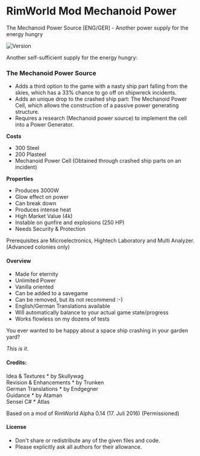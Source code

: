 # RimWorld Mod Mechanoid Power
The Mechanoid Power Source [ENG/GER] - Another power supply for the energy hungry

<img src="https://camo.githubusercontent.com/1e4f97e52db576a793e373a27c2de38c026bb3f1/68747470733a2f2f696d672e736869656c64732e696f2f62616467652f52696d776f726c642d312e302d677265656e2e737667" alt="Version" data-canonical-src="https://img.shields.io/badge/Rimworld-1.0-green.svg" style="max-width:100%;"></a>

Another self-sufficient supply for the energy hungry:

### The Mechanoid Power Source

 - Adds a third option to the game with a nasty ship part falling from the skies, which has a 33% chance to go off on shipwreck incidents.
 - Adds an unique drop to the crashed ship part: The Mechanoid Power Cell, which allows the construction of a passive power generating structure.
 - Requires a research (Mechanoid power source) to implement the cell into a Power Generator.

<b>Costs</b>
 - 300 Steel
 - 200 Plasteel
 - Mechanoid Power Cell
  (Obtained through crashed ship parts on an incident)
  
<b>Properties</b>

 - Produces 3000W
 - Glow effect on power
 - Can break down
 - Produces intense heat
 - High Market Value (4k)
 - Instable on gunfire and explosions (250 HP)
 - Needs Security & Protection
 
Prerequisites are Microelectronics, Hightech Laboratory and Multi Analyzer.
(Advanced colonies only)

#### Overview

 - Made for eternity
 - Unlimited Power
 - Vanilla oriented
 - Can be added to a savegame
 - Can be removed, but its not recommend :-)
 - English/German Translations available
 - Will automatically balance to your actual game state/progress
 - Works flowless on my dozens of tests

You ever wanted to be happy about a space ship crashing in your garden yard?

<i>This is it.</i>

#### Credits:<br>
Idea & Textures * by Skullywag<br>
Revision & Enhancements * by Trunken<br>
German Translations * by Endgegner<br>
Guidance * by Ataman<br>
Sensei C# * Atlas<br>

Based on a mod of RimWorld Alpha 0.14 (17. Juli 2016) (Permissioned)

#### License
- Don't share or redistribute any of the given files and code.
- Please explicitly ask all authors for their allowance.
